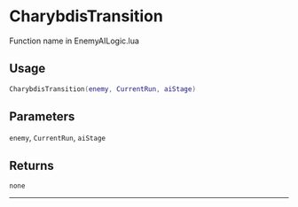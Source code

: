 # CharybdisTransition
Function name in EnemyAILogic.lua
## Usage
```lua
CharybdisTransition(enemy, CurrentRun, aiStage)
```
## Parameters
`enemy`, `CurrentRun`, `aiStage`
## Returns
`none`

---